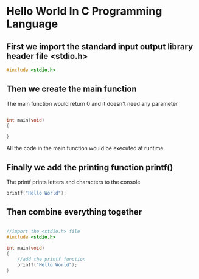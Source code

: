 # Hello World In C Programming Language

## First we import the standard input output library header file <stdio.h>

```c
#include <stdio.h> 

```

## Then we create the main function

The main function would return 0 and it doesn't need any parameter

```c

int main(void)
{

}

```

All the code in the main function would be executed at runtime 

## Finally we add the printing function printf() 


The printf prints letters and characters to the console

```c
printf("Hello World");


```

## Then combine everything together

```c 

//import the <stdio.h> file
#include <stdio.h>

int main(void)
{
    //add the printf function
    printf("Hello World");
}



```
